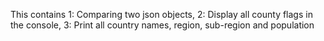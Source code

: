 This contains 1: Comparing two json objects, 2: Display all county flags in the console, 3: Print all country names, region, sub-region and population
